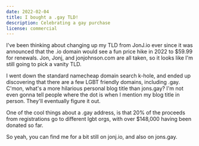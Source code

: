 ```yaml
---
date: 2022-02-04
title: I bought a .gay TLD!
description: Celebrating a gay purchase
license: commercial
---
```


I've been thinking about changing up my TLD from JonJ.io ever since it was announced that the .io domain would see a fun price hike in 2022 to $59.99 for renewals. Jon, Jonj, and jonjohnson.com are all taken, so it looks like I'm still going to pick a vanity TLD.

I went down the standard namecheap domain search k-hole, and ended up discovering that there are a few LGBT friendly domains, including .gay. C'mon, what's a more hilarious personal blog title than jons.gay? I'm not even gonna tell people where the dot is when I mention my blog title in person. They'll eventually figure it out.

One of the cool things about a .gay address, is that 20% of the proceeds from registrations go to different lgbt orgs, with over $148,000 having been donated so far.

So yeah, you can find me for a bit still on jonj.io, and also on jons.gay.
